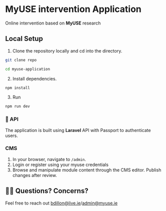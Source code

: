 # MyUSE intervention Application

Online intervention based on **MyUSE** research

## Local Setup

1. Clone the repository locally and cd into the directory.

```bash
git clone repo

cd myuse-application
```

2. Install dependencies.

```bash
npm install
```
3. Run 

```bash
npm run dev
```

### 🔏 API

The application is built using **Laravel** API with Passport to authenticate users.

### CMS

1. In your browser, navigate to `/admin`.
2. Login or register using your myuse credentials
3. Browse and manipulate module content through the CMS editor. Publish changes after review.

## 💁‍♀️ Questions? Concerns?

Feel free to reach out bdillon@live.ie/admin@myuse.ie